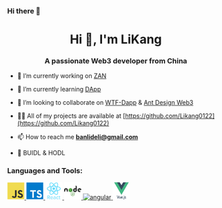 ### Hi there 👋

<h1 align="center">Hi 👋, I'm LiKang</h1>
<h3 align="center">A passionate Web3 developer from China</h3>

- 🔭 I’m currently working on [ZAN](https://zan.top)

- 🌱 I’m currently learning [DApp](https://github.com/WTFAcademy/WTF-Dapp)

- 👯 I’m looking to collaborate on [WTF-Dapp](https://github.com/WTFAcademy/WTF-Dapp) & [Ant Design Web3](https://github.com/ant-design/ant-design-web3)

- 👨‍💻 All of my projects are available at [https://github.com/Likang0122](https://github.com/Likang0122)

- 📫 How to reach me **banlideli@gmail.com**
  
- 🚀 BUIDL & HODL


<h3 align="left">Languages and Tools:</h3>
<p align="left">
  <a href="https://developer.mozilla.org/en-US/docs/Web/JavaScript" target="_blank" rel="noreferrer"> <img src="https://raw.githubusercontent.com/devicons/devicon/master/icons/javascript/javascript-original.svg" alt="javascript" width="40" height="40"/> </a>
  <a href="https://www.typescriptlang.org/" target="_blank" rel="noreferrer"> <img src="https://raw.githubusercontent.com/devicons/devicon/master/icons/typescript/typescript-original.svg" alt="typescript" width="40" height="40"/> </a> 
  <a href="https://reactjs.org/" target="_blank" rel="noreferrer"> <img src="https://raw.githubusercontent.com/devicons/devicon/master/icons/react/react-original-wordmark.svg" alt="react" width="40" height="40"/> </a>
  <a href="https://nodejs.org" target="_blank" rel="noreferrer"> <img src="https://raw.githubusercontent.com/devicons/devicon/master/icons/nodejs/nodejs-original-wordmark.svg" alt="nodejs" width="40" height="40"/> </a>
  <a href="https://angular.io" target="_blank" rel="noreferrer"> <img src="https://angular.io/assets/images/logos/angular/angular.svg" alt="angular" width="40" height="40"/> </a>
  <a href="https://vuejs.org/" target="_blank" rel="noreferrer"> <img src="https://raw.githubusercontent.com/devicons/devicon/master/icons/vuejs/vuejs-original-wordmark.svg" alt="vuejs" width="40" height="40"/> </a>
</p>
